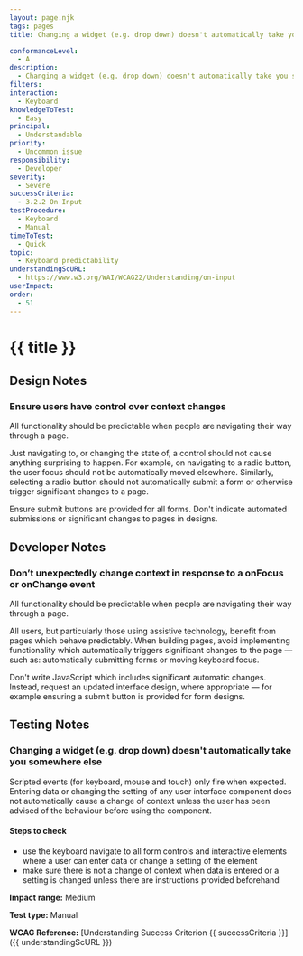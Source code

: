 ```yaml
---
layout: page.njk
tags: pages
title: Changing a widget (e.g. drop down) doesn't automatically take you somewhere else

conformanceLevel:
  - A
description:
  - Changing a widget (e.g. drop down) doesn't automatically take you somewhere else
filters:
interaction:
  - Keyboard
knowledgeToTest:
  - Easy
principal:
  - Understandable
priority:
  - Uncommon issue
responsibility:
  - Developer
severity:
  - Severe
successCriteria:
  - 3.2.2 On Input
testProcedure:
  - Keyboard
  - Manual
timeToTest:
  - Quick
topic:
  - Keyboard predictability
understandingScURL:
  - https://www.w3.org/WAI/WCAG22/Understanding/on-input
userImpact:
order:
  - 51
---
```


# {{ title }}

## Design Notes

### Ensure users have control over context changes

All functionality should be predictable when people are navigating their way through a page.

Just navigating to, or changing the state of, a control should not cause anything surprising to happen. For example, on navigating to a radio button, the user focus should not be automatically moved elsewhere. Similarly, selecting a radio button should not automatically submit a form or otherwise trigger significant changes to a page.

Ensure submit buttons are provided for all forms. Don't indicate automated submissions or significant changes to pages in designs.

## Developer Notes

### Don’t unexpectedly change context in response to a onFocus or onChange event

All functionality should be predictable when people are navigating their way through a page.

All users, but particularly those using assistive technology, benefit from pages which behave predictably. When building pages, avoid implementing functionality which automatically triggers significant changes to the page — such as: automatically submitting forms or moving keyboard focus.

Don't write JavaScript which includes significant automatic changes. Instead, request an updated interface design, where appropriate  — for example ensuring a submit button is provided for form designs.

## Testing Notes

### Changing a widget (e.g. drop down) doesn't automatically take you somewhere else

Scripted events (for keyboard, mouse and touch) only fire when expected. Entering data or changing the setting of any user interface component does not automatically cause a change of context unless the user has been advised of the behaviour before using the component.

#### Steps to check

- use the keyboard navigate to all form controls and interactive elements where a user can enter data or change a setting of the element
- make sure there is not a change of context when data is entered or a setting is changed unless there are instructions provided beforehand

**Impact range:** Medium

**Test type:** Manual

**WCAG Reference:** [Understanding Success Criterion {{ successCriteria }}]({{ understandingScURL }})
